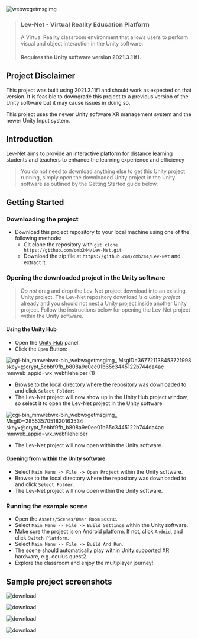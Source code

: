 ![webwxgetmsgimg](https://user-images.githubusercontent.com/60364652/207169196-646b0675-d97c-4420-beeb-e21082063ca0.jpg)


> ### Lev-Net - Virtual Reality Education Platform
>
> A Virtual Reality classroom environment that allows users to perform visual and object interaction in the Unity software.
>
> #### Requires the Unity software version 2021.3.11f1.

## Project Disclaimer

This project was built using 2021.3.11f1 and should work as expected on that version. It is feasible to downgrade this project to a previous version of the Unity software but it may cause issues in doing so.

This project uses the newer Unity software XR management system and the newer Unity Input system.

## Introduction

Lev-Net aims to provide an interactive platform for distance learning students and teachers to enhance the learning experience and efficiency

> You do not need to download anything else to get this Unity project running, simply open the downloaded Unity project in the Unity software as outlined by the Getting Started guide below.

## Getting Started

### Downloading the project

- Download this project repository to your local machine using one of the following methods:
  - Git clone the repository with `git clone https://github.com/omb244/Lev-Net.git`
  - Download the zip file at `https://github.com/omb244/Lev-Net` and extract it.

### Opening the downloaded project in the Unity software

> *Do not* drag and drop the Lev-Net project download into an existing Unity project. The Lev-Net repository download *is a Unity project* already and you should not nest a Unity project inside another Unity project. Follow the instructions below for opening the Lev-Net project within the Unity software.

#### Using the Unity Hub

- Open the [Unity Hub](https://docs.unity3d.com/Manual/GettingStartedUnityHub.html) panel.
- Click the `Open` Button:

![_cgi-bin_mmwebwx-bin_webwxgetmsgimg__ MsgID=367721138453721998 skey=@crypt_5ebbf9fb_b808a9e0ee01b65c3445122b744da4ac mmweb_appid=wx_webfilehelper (1)](https://user-images.githubusercontent.com/60364652/207169476-72cafc55-ea32-435f-b563-38bd507228a3.jpg)


- Browse to the local directory where the repository was downloaded to and click `Select Folder`:
- The Lev-Net project will now show up in the Unity Hub project window, so select it to open the Lev-Net project in the Unity software:

![_cgi-bin_mmwebwx-bin_webwxgetmsgimg__ MsgID=2855357051820163534 skey=@crypt_5ebbf9fb_b808a9e0ee01b65c3445122b744da4ac mmweb_appid=wx_webfilehelper](https://user-images.githubusercontent.com/60364652/207169618-f13a7364-6644-4a81-b709-a0f75adc4a04.jpg)


- The Lev-Net project will now open within the Unity software.

#### Opening from within the Unity software

- Select `Main Menu -> File -> Open Project` within the Unity software.
- Browse to the local directory where the repository was downloaded to and click `Select Folder`.
- The Lev-Net project will now open within the Unity software.

### Running the example scene

- Open the `Assets/Scenes/Omar Room` scene.
- Select `Main Menu -> File -> Build Settings` within the Unity software.
- Make sure the project is on Android platform. If not, click `Andoid`, and click `Switch Platform`.
- Select `Main Menu -> File -> Build And Run`.
- The scene should automatically play within Unity supported XR hardware, e.g. oculus quest2.
- Explore the classroom and enjoy the multiplayer journey!

## Sample project screenshots

![download](https://user-images.githubusercontent.com/60364652/207169720-e36cc1f7-a460-4280-8932-46a4920b3f9a.png)


![download](https://user-images.githubusercontent.com/60364652/207169771-87d0bbb4-5e3f-4116-9880-2ab858e2561c.png)


![download](https://user-images.githubusercontent.com/60364652/207169827-996d2ed5-f18c-4d2a-9eb1-46b73d64a052.png)


![download](https://user-images.githubusercontent.com/60364652/207169832-3ad1b98a-2b25-4fba-9c8d-fc6432ede0b3.png)


